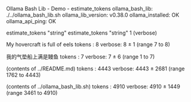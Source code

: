 Ollama Bash Lib - Demo - estimate_tokens
ollama_bash_lib: ./../ollama_bash_lib.sh
ollama_lib_version: v0.38.0
ollama_installed: OK
ollama_api_ping: OK

estimate_tokens "string"
estimate_tokens "string" 1 (verbose)

My hovercraft is full of eels
tokens : 8
verbose: 8 ± 1 (range 7 to 8)

我的气垫船上满是鳗鱼
tokens : 7
verbose: 7 ± 6 (range 1 to 7)

(contents of ../README.md)
tokens : 4443
verbose: 4443 ± 2681 (range 1762 to 4443)

(contents of ../ollama_bash_lib.sh)
tokens : 4910
verbose: 4910 ± 1449 (range 3461 to 4910)
